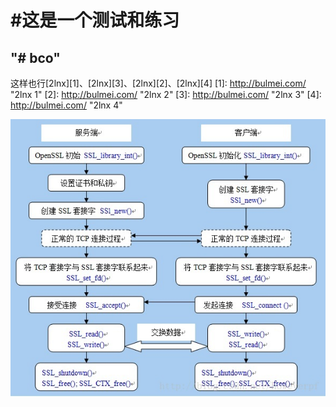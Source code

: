 
#这是一个测试和练习
=============================
"# bco" 
-----------------------------
这样也行[2lnx][1]、[2lnx][3]、[2lnx][2]、[2lnx][4]
[1]: http://bulmei.com/ "2lnx 1"
[2]: http://bulmei.com/ "2lnx 2"
[3]: http://bulmei.com/ "2lnx 3"
[4]: http://bulmei.com/ "2lnx 4"

<img src="443.jpg"></img>
